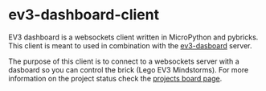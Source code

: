 # ev3-dashboard-client

EV3 dashboard is a websockets client written in MicroPython and pybricks.  
This client is meant to used in combination with the [ev3-dasboard](https://github.com/davinaizer/ev3-dashboard) server.

The purpose of this client is to connect to a websockets server with a dasboard so you can control the brick (Lego EV3 Mindstorms).
For more information on the project status check the [projects board page](https://github.com/davinaizer/ev3-dashboard/projects/1).
